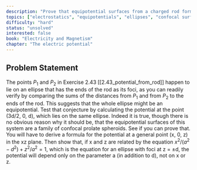```yaml
---
description: "Prove that equipotential surfaces from a charged rod form confocal prolate spheroids"
topics: ["electrostatics", "equipotentials", "ellipses", "confocal surfaces"]
difficulty: "hard"
status: "unsolved"
interested: false
book: "Electricity and Magnetism"
chapter: "The electric potential"
---
```


## Problem Statement
The points $P_1$ and $P_2$ in Exercise 2.43 [[2.43_potential_from_rod]] happen to lie on an ellipse that has the ends of the rod as its foci, as you can readily verify by comparing the sums of the distances from $P_1$ and from $P_2$ to the ends of the rod. This suggests that the whole ellipse might be an equipotential. Test that conjecture by calculating the potential at the point (3d/2, 0, d), which lies on the same ellipse. Indeed it is true, though there is no obvious reason why it should be, that the equipotential surfaces of this system are a family of confocal prolate spheroids. See if you can prove that. You will have to derive a formula for the potential at a general point (x, 0, z) in the xz plane. Then show that, if x and z are related by the equation $x^2/(a^2-d^2) + z^2/a^2 = 1$, which is the equation for an ellipse with foci at z = ±d, the potential will depend only on the parameter a (in addition to d), not on x or z.